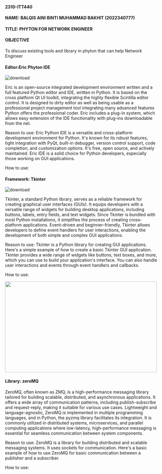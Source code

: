 #### 2310-ITT440
#### NAME:  BALQIS AINI BINTI MUHAMMAD BAKHIT (2022340777) 
#### TITLE: PHYTON FOR NETWORK ENGINEER
#### OBJECTIVE
To discuss existing tools and library in phyton that can help Network Engineer

#### Editor:Eric Phyton IDE
![download](https://github.com/addff/2310-ITT440/assets/146956790/64c0159f-cae2-4c79-bb06-2e37c9bb2ed0)

Eric is an open-source integrated development environment written and a full featured Python editor and IDE, written in Python. It is based on the cross platform Qt UI toolkit, integrating the highly flexible Scintilla editor control. It is designed to dirty editor as well as being usable as a professional project management tool integrating many advanced features Python offers the professional coder. Eric includes a plug-in system, which allows easy extension of the IDE functionality with plug-ins downloadable from the net. 

Reason to use:
Eric Python IDE is a versatile and cross-platform development environment for Python. It's known for its robust features, tight integration with PyQt, built-in debugger, version control support, code completion, and customization options. It's free, open source, and actively maintained. Eric IDE is a solid choice for Python developers, especially those working on GUI applications.

How to use: 






#### Framework: Tkinter
![download](https://github.com/addff/2310-ITT440/assets/146956790/75d52424-fc9e-45d7-97c4-e9e0bde5f5f1)


Tkinter, a standard Python library, serves as a reliable framework for creating graphical user interfaces (GUIs). It equips developers with a versatile range of widgets for building desktop applications, including buttons, labels, entry fields, and text widgets. Since Tkinter is bundled with most Python installations, it simplifies the process of creating cross-platform applications. Event-driven and beginner-friendly, Tkinter allows developers to define event handlers for user interactions, enabling the development of both simple and complex GUI applications.

Reason to use:
Tkinter is a Python library for creating GUI applications. Here's a simple example of how to create a basic Tkinter GUI application. Tkinter provides a wide range of widgets like buttons, text boxes, and more, which you can use to build your application's interface. You can also handle user interactions and events through event handlers and callbacks.

How to use:



[<img src = "https://www.flaticon.com/free-icon/video_4237818" width="500" height="300"/>](https://drive.google.com/file/d/1cWNDqtSSN67kt1H0KSfzstlBJL7UBEqo/view?usp=sharing)






#### Library: zeroMQ



ZeroMQ, often known as ZMQ, is a high-performance messaging library tailored for building scalable, distributed, and asynchronous applications. It offers a wide array of communication patterns, including publish-subscribe and request-reply, making it suitable for various use cases. Lightweight and language-agnostic, ZeroMQ is implemented in multiple programming languages, and in Python, the pyzmq library facilitates its integration. It is commonly utilized in distributed systems, microservices, and parallel computing applications where low-latency, high-performance messaging is essential for seamless communication between system components.

Reason to use:
ZeroMQ is a library for building distributed and scalable messaging systems. It uses sockets for communication. Here's a basic example of how to use ZeroMQ for basic communication between a publisher and a subscriber.

How to use:







